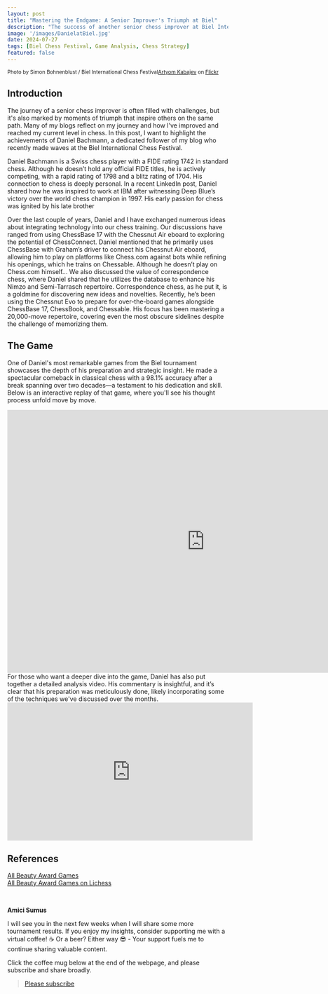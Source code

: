 ```yaml
---
layout: post  
title: "Mastering the Endgame: A Senior Improver's Triumph at Biel"  
description: "The success of another senior chess improver at Biel International Chess Festival"  
image: '/images/DanielatBiel.jpg'  
date: 2024-07-27  
tags: [Biel Chess Festival, Game Analysis, Chess Strategy]  
featured: false  
---
```


<small>Photo by Simon Bohnenblust / Biel International Chess Festival<a href="https://unsplash.com/@artfilm?utm_content=creditCopyText&utm_medium=referral&utm_source=unsplash">Artyom Kabajev</a> on <a href="https://flic.kr/ps/3buRgq">Flickr</a></small>

## Introduction

The journey of a senior chess improver is often filled with challenges, but it's also marked by moments of triumph that inspire others on the same path. Many of my blogs reflect on my journey and how I’ve improved and reached my current level in chess. In this post, I want to highlight the achievements of Daniel Bachmann, a dedicated follower of my blog who recently made waves at the Biel International Chess Festival.

Daniel Bachmann is a Swiss chess player with a FIDE rating 1742 in standard chess. Although he doesn’t hold any official FIDE titles, he is actively competing, with a rapid rating of 1798 and a blitz rating of 1704. His connection to chess is deeply personal. In a recent LinkedIn post, Daniel shared how he was inspired to work at IBM after witnessing Deep Blue’s victory over the world chess champion in 1997. His early passion for chess was ignited by his late brother

Over the last couple of years, Daniel and I have exchanged numerous ideas about integrating technology into our chess training. Our discussions have ranged from using ChessBase 17 with the Chessnut Air eboard to exploring the potential of ChessConnect. Daniel mentioned that he primarily uses ChessBase with Graham’s driver to connect his Chessnut Air eboard, allowing him to play on platforms like Chess.com against bots while refining his openings, which he trains on Chessable. Although he doesn’t play on Chess.com himself...
We also discussed the value of correspondence chess, where Daniel shared that he utilizes the database to enhance his Nimzo and Semi-Tarrasch repertoire. Correspondence chess, as he put it, is a goldmine for discovering new ideas and novelties. Recently, he’s been using the Chessnut Evo to prepare for over-the-board games alongside ChessBase 17, ChessBook, and Chessable. His focus has been mastering a 20,000-move repertoire, covering even the most obscure sidelines despite the challenge of memorizing them.

## The Game

One of Daniel's most remarkable games from the Biel tournament showcases the depth of his preparation and strategic insight. He made a spectacular comeback in classical chess with a 98.1% accuracy after a break spanning over two decades—a testament to his dedication and skill. Below is an interactive replay of that game, where you'll see his thought process unfold move by move.

<iframe style='border: 0;' width='900px' height='600px' src='https://share.chessbase.com/SharedGames/frame/?p=ZTbvXcj4vmQtYg/ELZIrnr1vG4zFIFJ+vlTb7y//xoJzTp5ADSkrm68gw+cv+YEr'></iframe>
<br>
For those who want a deeper dive into the game, Daniel has also put together a detailed analysis video. His commentary is insightful, and it’s clear that his preparation was meticulously done, likely incorporating some of the techniques we've discussed over the months.
<br>

<iframe width="560" height="315" src="https://www.youtube.com/embed/O9DaQHA3df0?si=eKrqpEJiTOPQl5A4" title="YouTube video player" frameborder="0" allow="accelerometer; autoplay; clipboard-write; encrypted-media; gyroscope; picture-in-picture; web-share" referrerpolicy="strict-origin-when-cross-origin" allowfullscreen></iframe>

## References

[All Beauty Award Games](https://www.bielchessfestival.ch/Tournaments/Open-Tournaments/ISF-Beauty-Awards.html)  
[All Beauty Award Games on Lichess](https://lichess.org/study/Mj7I9nW8/OlgJdNkj)

<br>

**Amici Sumus**

I will see you in the next few weeks when I will share some more tournament results. If you enjoy my insights, consider supporting me with a virtual coffee! ☕️ Or a beer? Either way 😎 - Your support fuels me to continue sharing valuable content.

Click the coffee mug below at the end of the webpage, and please subscribe and share broadly.

> [Please subscribe](https://follow.it/senior-chess-improver?leanpub)
